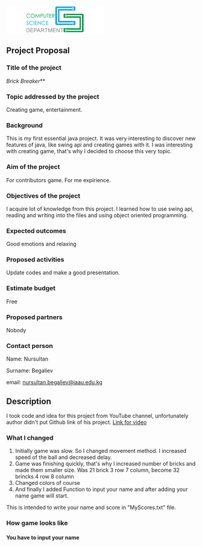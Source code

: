 
![image com science department](https://github.com/nursultanbegaliev/JavaGame2/blob/master/Github/comsiencedepartment.png)

## Project Proposal

### Title of the project 
_Brick Breaker_**

### Topic addressed by the project

Creating game, entertainment.

### Background

This is my first essential java project. It was very interesting to discover 
new features of java, like swing api and creating games with it. 
I was interesting with creating game, that's why I decided to choose this very topic.

### Aim of the project

For contributors game. 
For me expirience.

### Objectives of the project

I acquire lot of knowledge from this project. I learned how to use swing api, reading and writing into the files and using object oriented programming. 

### Expected outcomes

Good emotions and relaxing

### Proposed activities 

Update codes and make a good presentation.

### Estimate budget

Free

### Proposed partners

Nobody

### Contact person

Name: Nursultan

Surname: Begaliev 

email: nursultan.begaliev@iaau.edu.kg



## Description 
I took code and idea for this project from YouTube channel, 
unfortunately author didn't put Github link of his project. 
[Link for video](https://www.youtube.com/watch?v=K9qMm3JbOH0)

### What I changed
1. Initially game was slow. So I changed movement method. I increased speed of the ball and decreased delay. 
2. Game was finishing quickly, that's why I increased number of bricks and made them smaller size.
Was 21 brick 3 row 7 column, become 32 brincks 4 row 8 column
3. Changed colors of course
4. And finally I added Function to input your name and after adding your name game will start.

This is intended to write your name and score in "MyScores.txt" file.

### How game looks like

#### You have to input your name 

